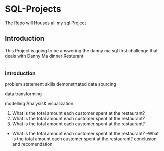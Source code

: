 # SQL-Projects
The Repo will Houses all my sql Project

## Introduction
This Project is going to be answering the danny ma sql first challenge that deals with Danny Ma dinner Resturant

![]()

### introduction
problem statement
skills demonstrtated
data sourcing

data transforming

modelling
Analysis& visualization
1. What is the total amount each customer spent at the restaurant? 
2. What is the total amount each customer spent at the restaurant?
3. What is the total amount each customer spent at the restaurant?

- What is the total amount each customer spent at the restaurant?
-What is the total amount each customer spent at the restaurant?
conclusion and recomendation
